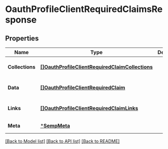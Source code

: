 # OauthProfileClientRequiredClaimsResponse

## Properties
Name | Type | Description | Notes
------------ | ------------- | ------------- | -------------
**Collections** | [**[]OauthProfileClientRequiredClaimCollections**](OauthProfileClientRequiredClaimCollections.md) |  | [optional] [default to null]
**Data** | [**[]OauthProfileClientRequiredClaim**](OauthProfileClientRequiredClaim.md) |  | [optional] [default to null]
**Links** | [**[]OauthProfileClientRequiredClaimLinks**](OauthProfileClientRequiredClaimLinks.md) |  | [optional] [default to null]
**Meta** | [***SempMeta**](SempMeta.md) |  | [default to null]

[[Back to Model list]](../README.md#documentation-for-models) [[Back to API list]](../README.md#documentation-for-api-endpoints) [[Back to README]](../README.md)

